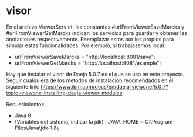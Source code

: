 # visor

En el archivo ViewerServlet, las constantes #urlFromViewerSaveMarcks y #urlFromViewerGetMarcks indican los servicios para guardar y obtener las anotaciones respectivamente. Reemplazar estos por los propios para simular estas funcionalidades. Por ejemplo, si trabajasemos local:

* urlFromViewerSaveMarcks = "http://localhost:8081/save";
* urlFromViewerGetMarcks = "http://localhost:8081/example";

Hay que instalar el visor de Daeja 5.0.7 es el que se usa en este proyecto. Seguir cualquiera de los metodos de instalacion recomendados en el siguiente link: https://www.ibm.com/docs/en/daeja-viewone/5.0.7?topic=viewone-installing-daeja-viewer-modules


Requerimientos:

* Java 8
* (Variables del sistema, indicar la jdk) : JAVA_HOME = C:\Program Files\Java\jdk-1.8\
